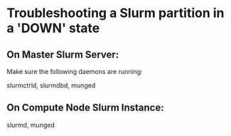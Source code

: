 # Troubleshooting a Slurm partition in a 'DOWN' state

## On Master Slurm Server:

Make sure the following daemons are running:

slurmctrld, slurmdbd, munged

## On Compute Node Slurm Instance:
slurmd, munged
